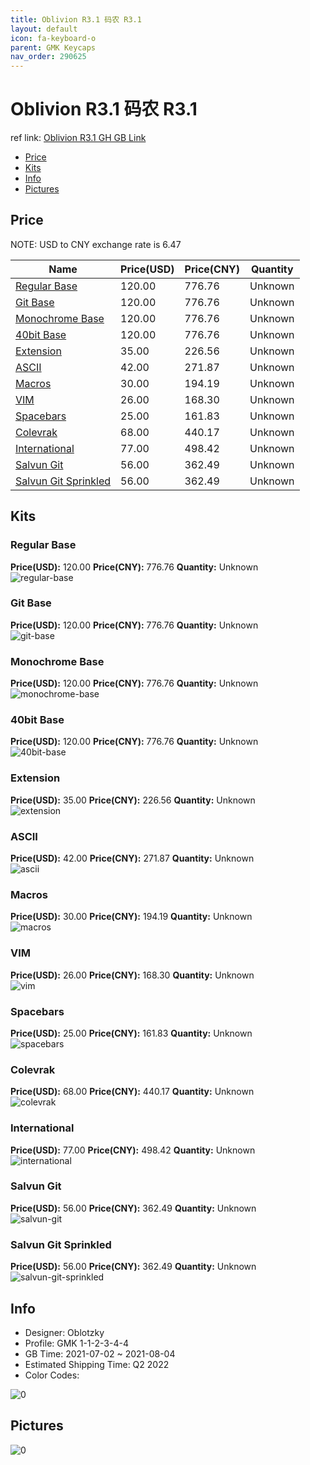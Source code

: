 ```yaml
---
title: Oblivion R3.1 码农 R3.1
layout: default
icon: fa-keyboard-o
parent: GMK Keycaps
nav_order: 290625
---
```


# Oblivion R3.1 码农 R3.1

ref link: [Oblivion R3.1 GH GB Link](https://geekhack.org/index.php?topic=113224.0)

* [Price](#price)
* [Kits](#kits)
* [Info](#info)
* [Pictures](#pictures)

## Price

NOTE: USD to CNY exchange rate is 6.47

| Name          | Price(USD)   |  Price(CNY) | Quantity |
| ------------- | ------------ |  ---------- | -------- |
|[Regular Base](#regular-base)|120.00|776.76|Unknown|
|[Git Base](#git-base)|120.00|776.76|Unknown|
|[Monochrome Base](#monochrome-base)|120.00|776.76|Unknown|
|[40bit Base](#40bit-base)|120.00|776.76|Unknown|
|[Extension](#extension)|35.00|226.56|Unknown|
|[ASCII](#ascii)|42.00|271.87|Unknown|
|[Macros](#macros)|30.00|194.19|Unknown|
|[VIM](#vim)|26.00|168.30|Unknown|
|[Spacebars](#spacebars)|25.00|161.83|Unknown|
|[Colevrak](#colevrak)|68.00|440.17|Unknown|
|[International](#international)|77.00|498.42|Unknown|
|[Salvun Git](#salvun-git)|56.00|362.49|Unknown|
|[Salvun Git Sprinkled](#salvun-git-sprinkled)|56.00|362.49|Unknown|


## Kits
### Regular Base  
**Price(USD):** 120.00	**Price(CNY):** 776.76	**Quantity:** Unknown  
<img src="{{ 'assets/images/gmk-keycaps/Oblivion-R3.1/kits_pics/regular-base.png' | relative_url }}" alt="regular-base" class="image featured">

### Git Base  
**Price(USD):** 120.00	**Price(CNY):** 776.76	**Quantity:** Unknown  
<img src="{{ 'assets/images/gmk-keycaps/Oblivion-R3.1/kits_pics/git-base.png' | relative_url }}" alt="git-base" class="image featured">

### Monochrome Base  
**Price(USD):** 120.00	**Price(CNY):** 776.76	**Quantity:** Unknown  
<img src="{{ 'assets/images/gmk-keycaps/Oblivion-R3.1/kits_pics/monochrome-base.png' | relative_url }}" alt="monochrome-base" class="image featured">

### 40bit Base  
**Price(USD):** 120.00	**Price(CNY):** 776.76	**Quantity:** Unknown  
<img src="{{ 'assets/images/gmk-keycaps/Oblivion-R3.1/kits_pics/40bit-base.png' | relative_url }}" alt="40bit-base" class="image featured">

### Extension  
**Price(USD):** 35.00	**Price(CNY):** 226.56	**Quantity:** Unknown  
<img src="{{ 'assets/images/gmk-keycaps/Oblivion-R3.1/kits_pics/extension.png' | relative_url }}" alt="extension" class="image featured">

### ASCII  
**Price(USD):** 42.00	**Price(CNY):** 271.87	**Quantity:** Unknown  
<img src="{{ 'assets/images/gmk-keycaps/Oblivion-R3.1/kits_pics/ascii.png' | relative_url }}" alt="ascii" class="image featured">

### Macros  
**Price(USD):** 30.00	**Price(CNY):** 194.19	**Quantity:** Unknown  
<img src="{{ 'assets/images/gmk-keycaps/Oblivion-R3.1/kits_pics/macros.png' | relative_url }}" alt="macros" class="image featured">

### VIM  
**Price(USD):** 26.00	**Price(CNY):** 168.30	**Quantity:** Unknown  
<img src="{{ 'assets/images/gmk-keycaps/Oblivion-R3.1/kits_pics/vim.png' | relative_url }}" alt="vim" class="image featured">

### Spacebars  
**Price(USD):** 25.00	**Price(CNY):** 161.83	**Quantity:** Unknown  
<img src="{{ 'assets/images/gmk-keycaps/Oblivion-R3.1/kits_pics/spacebars.png' | relative_url }}" alt="spacebars" class="image featured">

### Colevrak  
**Price(USD):** 68.00	**Price(CNY):** 440.17	**Quantity:** Unknown  
<img src="{{ 'assets/images/gmk-keycaps/Oblivion-R3.1/kits_pics/colevrak.png' | relative_url }}" alt="colevrak" class="image featured">

### International  
**Price(USD):** 77.00	**Price(CNY):** 498.42	**Quantity:** Unknown  
<img src="{{ 'assets/images/gmk-keycaps/Oblivion-R3.1/kits_pics/international.png' | relative_url }}" alt="international" class="image featured">

### Salvun Git  
**Price(USD):** 56.00	**Price(CNY):** 362.49	**Quantity:** Unknown  
<img src="{{ 'assets/images/gmk-keycaps/Oblivion-R3.1/kits_pics/salvun-git.jpg' | relative_url }}" alt="salvun-git" class="image featured">

### Salvun Git Sprinkled  
**Price(USD):** 56.00	**Price(CNY):** 362.49	**Quantity:** Unknown  
<img src="{{ 'assets/images/gmk-keycaps/Oblivion-R3.1/kits_pics/salvun-git-sprinkled.jpg' | relative_url }}" alt="salvun-git-sprinkled" class="image featured">

## Info
* Designer: Oblotzky  
* Profile: GMK 1-1-2-3-4-4  
* GB Time: 2021-07-02 ~ 2021-08-04  
* Estimated Shipping Time: Q2 2022  
* Color Codes:  

<img src="{{ 'assets/images/gmk-keycaps/Oblivion-R3.1/0.jpg' | relative_url }}" alt="0" class="image featured">

## Pictures  
<img src="{{ 'assets/images/gmk-keycaps/Oblivion-R3.1/rendering_pics/0.png' | relative_url }}" alt="0" class="image featured">
